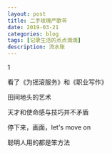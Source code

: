 ```yaml
---
layout: post
title: 二手玫瑰严歌苓
date: 2019-03-21
categories: blog
tags: [记录生活的点点滴滴]
description: 流水账
---
```


1 

看了《为摇滚服务》和《职业写作》

田间地头的艺术

天才和使命感与技巧并不矛盾

停下来，画面，let's move on

聪明人用的都是笨方法














